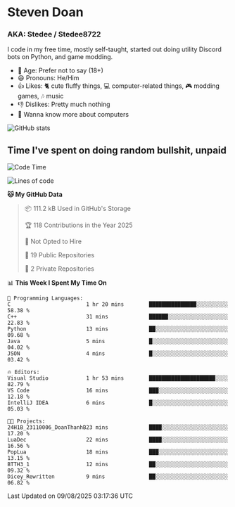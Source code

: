 # Steven Doan
### AKA: Stedee / Stedee8722
I code in my free time, mostly self-taught, started out doing utility Discord bots on Python, and game modding.

- 🤔 Age: Prefer not to say (18+)
- 😄 Pronouns: He/Him
- 👍 Likes: 🐈 cute fluffy things, 💻 computer-related things, 🎮 modding games, 🎶 music
- 👎 Dislikes: Pretty much nothing
- 🥹 Wanna know more about computers

![GitHub stats](https://github-readme-stats-iota-mocha-40.vercel.app/api?username=Stedee8722&show=prs_merged,prs_merged_percentage&show_icons=true&theme=transparent)

## Time I've spent on doing random bullshit, unpaid
<!--START_SECTION:Time I've spent on doing random bullshit, unpaid-->
![Code Time](http://img.shields.io/badge/Code%20Time-302%20hrs%2053%20mins-blue)

![Lines of code](https://img.shields.io/badge/From%20Hello%20World%20I%27ve%20Written-87.0%20thousand%20lines%20of%20code-blue)

**🐱 My GitHub Data** 

> 📦 111.2 kB Used in GitHub's Storage 
 > 
> 🏆 118 Contributions in the Year 2025
 > 
> 🚫 Not Opted to Hire
 > 
> 📜 19 Public Repositories 
 > 
> 🔑 2 Private Repositories 
 > 
📊 **This Week I Spent My Time On** 

```text
💬 Programming Languages: 
C                        1 hr 20 mins        ███████████████░░░░░░░░░░   58.38 % 
C++                      31 mins             ██████░░░░░░░░░░░░░░░░░░░   22.83 % 
Python                   13 mins             ██░░░░░░░░░░░░░░░░░░░░░░░   09.68 % 
Java                     5 mins              █░░░░░░░░░░░░░░░░░░░░░░░░   04.02 % 
JSON                     4 mins              █░░░░░░░░░░░░░░░░░░░░░░░░   03.42 % 

🔥 Editors: 
Visual Studio            1 hr 53 mins        █████████████████████░░░░   82.79 % 
VS Code                  16 mins             ███░░░░░░░░░░░░░░░░░░░░░░   12.18 % 
IntelliJ IDEA            6 mins              █░░░░░░░░░░░░░░░░░░░░░░░░   05.03 % 

🐱‍💻 Projects: 
24H1B_23110006_DoanThanhB23 mins             ████░░░░░░░░░░░░░░░░░░░░░   17.20 % 
LuaDec                   22 mins             ████░░░░░░░░░░░░░░░░░░░░░   16.56 % 
PopLua                   18 mins             ███░░░░░░░░░░░░░░░░░░░░░░   13.15 % 
BTTH3_1                  12 mins             ██░░░░░░░░░░░░░░░░░░░░░░░   09.32 % 
Dicey_Rewritten          9 mins              ██░░░░░░░░░░░░░░░░░░░░░░░   06.82 % 
```


 Last Updated on 09/08/2025 03:17:36 UTC
<!--END_SECTION:Time I've spent on doing random bullshit, unpaid-->
